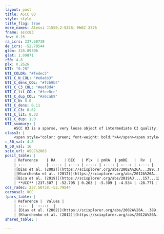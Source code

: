 ```yaml
---
layout: post
title: ASCC 83
style: style
title_flag: true
more_names: Alessi J1550.2-5248; MWSC 2325
fname: ascc83
fov: 0.16
ra_icrs: 237.50738
de_icrs: -52.79544
glon: 328.09306
glat: 1.09871
r50: 4.8
plx: 0.2626
UTI: "0.28"
UTI_COLOR: "#fedec5"
UTI_C_N_COL: "#e0a6b3"
UTI_C_dens_COL: "#f2b9b4"
UTI_C_C3_COL: "#eef8d4"
UTI_C_lit_COL: "#fee8cc"
UTI_C_dup_COL: "#a6cab9"
UTI_C_N: 0.0
UTI_C_dens: 0.11
UTI_C_C3: 0.62
UTI_C_lit: 0.33
UTI_C_dup: 1.0
UTI_summary: |
    ASCC 83 is a sparse, very loose object of intermediate C3 quality. It is poorly studied in the literature, with no articles listed in the last 6 years.<br><br><span style="color: #99180f; font-weight: bold;">Warning: </span>contains less than 25 stars with <i>P>0.5</i> estimated.
class3: |
    <span style="color: green; font-weight: bold;">A</span><span style="color: red; font-weight: bold;">C</span>
r_50_val: 4.8
N_50_val: 16
scix_url: ASCC%2083
posit_table: |
    | Reference    | RA    | DEC   | Plx  | pmRA  | pmDE   |  Rv  |
    | :---         | :---: | :---: | :---: | :---: | :---: | :---: |
    |[Dias et al. (2002)](https://scixplorer.org/abs/2002A%26A...389..871D) | 237.554 | -52.8 | -- | -4.04 | -5.05 | -- |
    |[Kharchenko et al. (2012)](https://scixplorer.org/abs/2012A%26A...543A.156K) | 237.518 | -52.79 | -- | -4.76 | -4.67 | -- |
    |[Bica et al. (2019)](https://scixplorer.org/abs/2019AJ....157...12B) | 237.547 | -52.798 | -- | -- | -- | -- |
    | **UCC** |237.507 | -52.795 | 0.263 | -5.309 | -4.534 | -28.771 | 
cds_radec: 237.50738,-52.79544
carousel: UCC
fpars_table: |
    | Reference |  Values |
    | :---  |  :---:  |
    | [Dias et al. (2002)](https://scixplorer.org/abs/2002A%26A...389..871D) | `E(B-V)=0.15, Dist=600.0, Age=8.4` |
    | [Kharchenko et al. (2012)](https://scixplorer.org/abs/2012A%26A...543A.156K) | `e_bv=0.125, distance=619, log_age=8.1` |
shared_table: |
    
---
```


